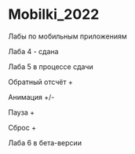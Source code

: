 # Mobilki_2022
Лабы по мобильным приложениям

Лаба 4 - сдана

Лаба 5 в процессе сдачи


Обратный отсчёт +


Анимация +/-


Пауза +


Сброс +

Лаба 6 в бета-версии
